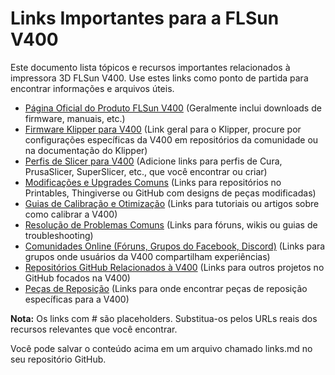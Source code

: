 # **Links Importantes para a FLSun V400**

Este documento lista tópicos e recursos importantes relacionados à impressora 3D FLSun V400. Use estes links como ponto de partida para encontrar informações e arquivos úteis.

* [Página Oficial do Produto FLSun V400](https://flsun.com/products/flsun-v400) (Geralmente inclui downloads de firmware, manuais, etc.)  
* [Firmware Klipper para V400](https://github.com/Klipper3d/klipper) (Link geral para o Klipper, procure por configurações específicas da V400 em repositórios da comunidade ou na documentação do Klipper)  
* [Perfis de Slicer para V400](#bookmark=id.64ca4abe0860) (Adicione links para perfis de Cura, PrusaSlicer, SuperSlicer, etc., que você encontrar ou criar)  
* [Modificações e Upgrades Comuns](#bookmark=id.64ca4abe0860) (Links para repositórios no Printables, Thingiverse ou GitHub com designs de peças modificadas)  
* [Guias de Calibração e Otimização](#bookmark=id.64ca4abe0860) (Links para tutoriais ou artigos sobre como calibrar a V400)  
* [Resolução de Problemas Comuns](#bookmark=id.64ca4abe0860) (Links para fóruns, wikis ou guias de troubleshooting)  
* [Comunidades Online (Fóruns, Grupos do Facebook, Discord)](#bookmark=id.64ca4abe0860) (Links para grupos onde usuários da V400 compartilham experiências)  
* [Repositórios GitHub Relacionados à V400](#bookmark=id.64ca4abe0860) (Links para outros projetos no GitHub focados na V400)  
* [Peças de Reposição](#bookmark=id.64ca4abe0860) (Links para onde encontrar peças de reposição específicas para a V400)

**Nota:** Os links com \# são placeholders. Substitua-os pelos URLs reais dos recursos relevantes que você encontrar.

Você pode salvar o conteúdo acima em um arquivo chamado links.md no seu repositório GitHub.